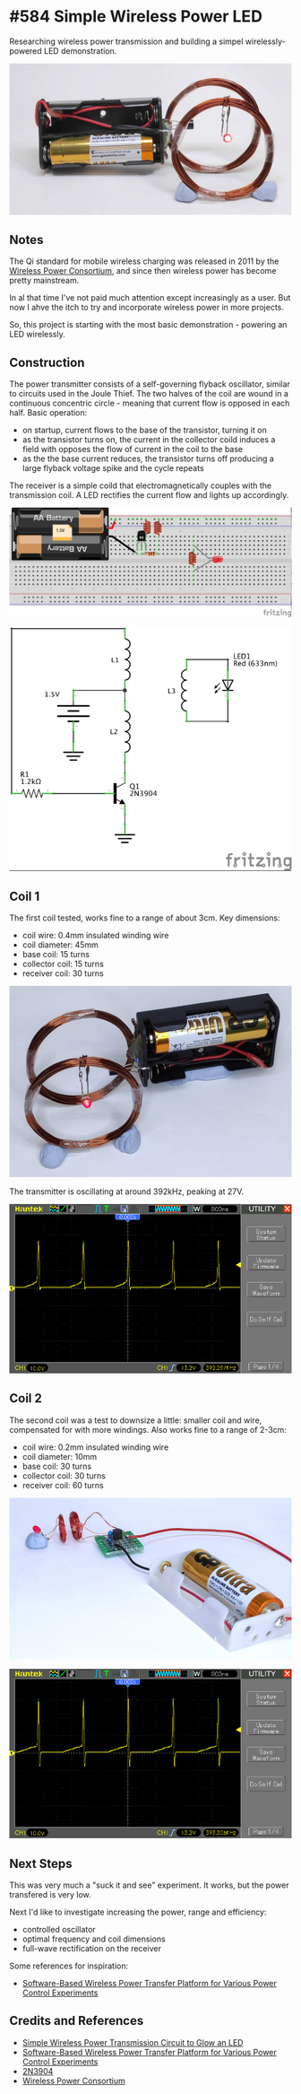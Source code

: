 # #584 Simple Wireless Power LED

Researching wireless power transmission and building a simpel wirelessly-powered LED demonstration.

![Build](./assets/WirelessLed_build.jpg?raw=true)

## Notes

The Qi standard for mobile wireless charging was released in 2011 by the [Wireless Power Consortium](https://www.wirelesspowerconsortium.com/),
and since then wireless power has become pretty mainstream.

In al that time I've not paid much attention except increasingly as a user. But now I ahve the itch to try and incorporate wireless power in more projects.

So, this project is starting with the most basic demonstration - powering an LED wirelessly.

## Construction

The power transmitter consists of a self-governing flyback oscillator, similar to circuits used in the Joule Thief.
The two halves of the coil are wound in a continuous concentric circle - meaning that current flow is opposed in each half. Basic operation:

* on startup, current flows to the base of the transistor, turning it on
* as the transistor turns on, the current in the collector coild induces a field with opposes the flow of current in the coil to the base
* as the the base current reduces, the transistor turns off producing a large flyback voltage spike and the cycle repeats

The receiver is a simple coild that electromagnetically couples with the transmission coil.
A LED rectifies the current flow and lights up accordingly.

![Breadboard](./assets/WirelessLed_bb.jpg?raw=true)

![Schematic](./assets/WirelessLed_schematic.jpg?raw=true)

## Coil 1

The first coil tested, works fine to a range of about 3cm. Key dimensions:

* coil wire: 0.4mm insulated winding wire
* coil diameter: 45mm
* base coil: 15 turns
* collector coil: 15 turns
* receiver coil: 30 turns

![coil_01](./assets/coil_01.jpg?raw=true)

The transmitter is oscillating at around 392kHz, peaking at 27V.

![coil_01_scope](./assets/coil_01_scope.gif?raw=true)

## Coil 2

The second coil was a test to downsize a little: smaller coil and wire, compensated for with more windings. Also works fine to a range of 2-3cm:

* coil wire: 0.2mm insulated winding wire
* coil diameter: 10mm
* base coil: 30 turns
* collector coil: 30 turns
* receiver coil: 60 turns

![coil_02](./assets/coil_02.jpg?raw=true)

![coil_02_scope](./assets/coil_02_scope.gif?raw=true)

## Next Steps

This was very much a "suck it and see" experiment. It works, but the power transfered is very low.

Next I'd like to investigate increasing the power, range and efficiency:

* controlled oscillator
* optimal frequency and coil dimensions
* full-wave rectification on the receiver

Some references for inspiration:

* [Software-Based Wireless Power Transfer Platform for Various Power Control Experiments](https://www.researchgate.net/publication/269301485_Software-Based_Wireless_Power_Transfer_Platform_for_Various_Power_Control_Experiments)


## Credits and References

* [Simple Wireless Power Transmission Circuit to Glow an LED](https://circuitdigest.com/electronic-circuits/simple-wireless-power-transmission-circuit-diagram)
* [Software-Based Wireless Power Transfer Platform for Various Power Control Experiments](https://www.researchgate.net/publication/269301485_Software-Based_Wireless_Power_Transfer_Platform_for_Various_Power_Control_Experiments)
* [2N3904](http://parts.io/detail/5427230/2N3904)
* [Wireless Power Consortium](https://www.wirelesspowerconsortium.com/)

